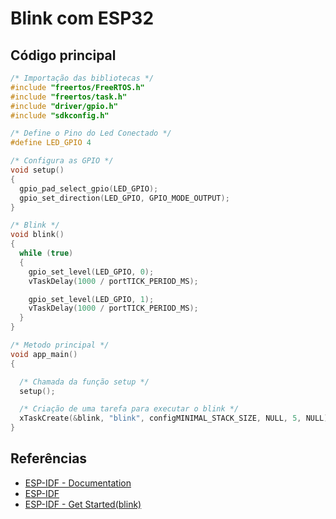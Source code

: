 # Blink com ESP32

## Código principal

```c
/* Importação das bibliotecas */
#include "freertos/FreeRTOS.h"
#include "freertos/task.h"
#include "driver/gpio.h"
#include "sdkconfig.h"

/* Define o Pino do Led Conectado */
#define LED_GPIO 4

/* Configura as GPIO */
void setup()
{
  gpio_pad_select_gpio(LED_GPIO);
  gpio_set_direction(LED_GPIO, GPIO_MODE_OUTPUT);
}

/* Blink */
void blink()
{
  while (true)
  {
    gpio_set_level(LED_GPIO, 0);
    vTaskDelay(1000 / portTICK_PERIOD_MS);

    gpio_set_level(LED_GPIO, 1);
    vTaskDelay(1000 / portTICK_PERIOD_MS);
  }
}

/* Metodo principal */
void app_main()
{

  /* Chamada da função setup */
  setup();

  /* Criação de uma tarefa para executar o blink */
  xTaskCreate(&blink, "blink", configMINIMAL_STACK_SIZE, NULL, 5, NULL);
}
```

## Referências
 
 * [ESP-IDF - Documentation](http://esp-idf.readthedocs.io/)
 * [ESP-IDF](https://github.com/espressif/esp-idf)
 * [ESP-IDF - Get Started(blink)](https://github.com/espressif/esp-idf/blob/master/examples/get-started/blink)
